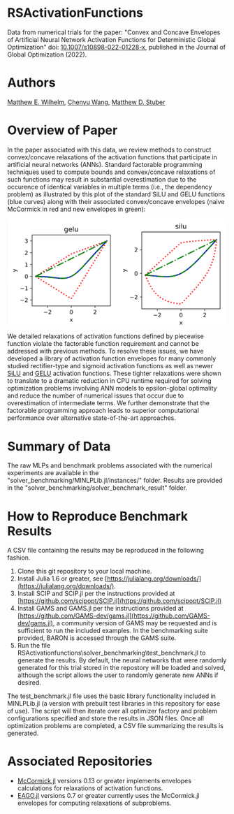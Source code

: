 # RSActivationFunctions
Data from numerical trials for the paper: "Convex and Concave Envelopes of Artificial Neural Network Activation Functions for Deterministic Global Optimization" doi: [10.1007/s10898-022-01228-x](https://doi.org/10.1007/s10898-022-01228-x), published in the Journal of Global Optimization (2022).

# Authors
[Matthew E. Wilhelm](https://scholar.google.com/citations?user=sr4baQ0AAAAJ&hl=en&authuser=1), [Chenyu Wang](https://psor.uconn.edu/person/chenyu-wang/), [Matthew D. Stuber](https://cbe.engr.uconn.edu/person/matthew-stuber/)

# Overview of Paper
In the paper associated with this data, we review methods to construct convex/concave relaxations of the activation functions that participate in artificial neural networks (ANNs). Standard factorable programming techniques used to compute bounds and convex/concave relaxations of such functions may result in substantial overestimation due to the occurence of identical variables in multiple terms (i.e., the dependency problem) as illustrated by this plot of the standard SiLU and GELU functions (blue curves) along with their associated convex/concave envelopes (naive McCormick in red and new envelopes in green): 

![Activation Functions](act_func.png)

We detailed relaxations of activation functions defined by piecewise function violate the factorable function requirement and cannot be addressed with previous methods. To resolve these issues, we have developed a library of activation function envelopes for many commonly studied rectifier-type and sigmoid activation functions as well as newer [SiLU](https://arxiv.org/abs/1710.05941) and [GELU](https://arxiv.org/abs/1606.08415) activation functions. These tighter relaxations were shown to translate to a dramatic reduction in CPU runtime required for solving optimization problems involving ANN models to epsilon-global optimality and reduce the number of numerical issues that occur due to overestimation of intermediate terms. We further demonstrate that the factorable programming approach leads to superior computational performance over alternative state-of-the-art approaches.

# Summary of Data
The raw MLPs and benchmark problems associated with the numerical experiments are available in the "solver_benchmarking/MINLPLib.jl/instances/" folder. Results are provided in the "solver_benchmarking/solver_benchmark_result" folder. 

# How to Reproduce Benchmark Results
A CSV file containing the results may be reproduced in the following fashion. 
1. Clone this git repository to your local machine.
2. Install Julia 1.6 or greater, see [https://julialang.org/downloads/](https://julialang.org/downloads/).
3. Install SCIP and SCIP.jl per the instructions provided at [https://github.com/scipopt/SCIP.jl](https://github.com/scipopt/SCIP.jl)
4. Install GAMS and GAMS.jl per the instructions provided at [https://github.com/GAMS-dev/gams.jl](https://github.com/GAMS-dev/gams.jl), a community version of GAMS may be requested and is sufficient to run the included examples. In the benchmarking suite provided, BARON is accessed through the GAMS suite.
5. Run the file RSActivationfunctions\solver_benchmarking\test_benchmark.jl to generate the results. By default, the neural networks that were randomly generated for this trial stored in the repostory will be loaded and solved, although the script allows the user to randomly generate new ANNs if desired.

The test_benchmark.jl file uses the basic library functionality included in MINLPLib.jl (a version with prebuilt test libraries in this repository for ease of use). The script
will then iterate over all optimizer factory and problem configurations specified and store the results in JSON files. Once all optimization problems are completed, a CSV file summarizing the results is generated.

# Associated Repositories
- [McCormick.jl](https://github.com/PSORLab/McCormick.jl) versions 0.13 or greater implements envelopes calculations for relaxations of activation functions.
- [EAGO.jl](https://github.com/PSORLab/EAGO.jl) versions 0.7 or greater currently uses the McCormick.jl envelopes for computing relaxations of subproblems.
